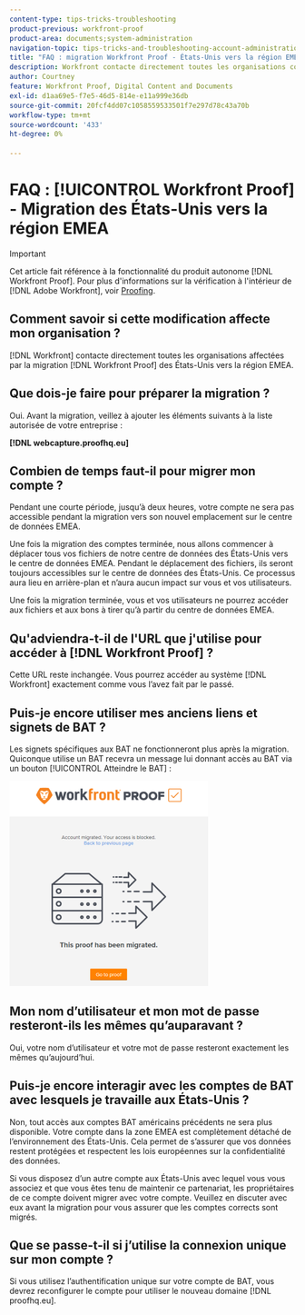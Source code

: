 ```yaml
---
content-type: tips-tricks-troubleshooting
product-previous: workfront-proof
product-area: documents;system-administration
navigation-topic: tips-tricks-and-troubleshooting-account-administration-workfront-proof
title: "FAQ : migration Workfront Proof - États-Unis vers la région EMEA"
description: Workfront contacte directement toutes les organisations concernées par la migration de Workfront Proof aux États-Unis vers la zone EMEA.
author: Courtney
feature: Workfront Proof, Digital Content and Documents
exl-id: d1aa69e5-f7e5-46d5-814e-e11a999e36db
source-git-commit: 20fcf4dd07c1058559533501f7e297d78c43a70b
workflow-type: tm+mt
source-wordcount: '433'
ht-degree: 0%

---
```


# FAQ : [!UICONTROL Workfront Proof] - Migration des États-Unis vers la région EMEA

>[!IMPORTANT]
>
>Cet article fait référence à la fonctionnalité du produit autonome [!DNL Workfront Proof]. Pour plus d&#39;informations sur la vérification à l&#39;intérieur de [!DNL Adobe Workfront], voir [Proofing](../../../review-and-approve-work/proofing/proofing.md).

## Comment savoir si cette modification affecte mon organisation ?

[!DNL Workfront] contacte directement toutes les organisations affectées par la migration [!DNL Workfront Proof] des États-Unis vers la région EMEA.

## Que dois-je faire pour préparer la migration ?

Oui. Avant la migration, veillez à ajouter les éléments suivants à la liste autorisée de votre entreprise :

**[!DNL webcapture.proofhq.eu]**

## Combien de temps faut-il pour migrer mon compte ?

Pendant une courte période, jusqu’à deux heures, votre compte ne sera pas accessible pendant la migration vers son nouvel emplacement sur le centre de données EMEA.

Une fois la migration des comptes terminée, nous allons commencer à déplacer tous vos fichiers de notre centre de données des États-Unis vers le centre de données EMEA. Pendant le déplacement des fichiers, ils seront toujours accessibles sur le centre de données des États-Unis. Ce processus aura lieu en arrière-plan et n’aura aucun impact sur vous et vos utilisateurs.

Une fois la migration terminée, vous et vos utilisateurs ne pourrez accéder aux fichiers et aux bons à tirer qu’à partir du centre de données EMEA.

## Qu&#39;adviendra-t-il de l&#39;URL que j&#39;utilise pour accéder à [!DNL Workfront Proof] ?

Cette URL reste inchangée. Vous pourrez accéder au système [!DNL Workfront] exactement comme vous l’avez fait par le passé.

## Puis-je encore utiliser mes anciens liens et signets de BAT ?

Les signets spécifiques aux BAT ne fonctionneront plus après la migration. Quiconque utilise un BAT recevra un message lui donnant accès au BAT via un bouton [!UICONTROL Atteindre le BAT] :

![This_BAT_has_been_migrated.png](assets/this-proof-has-been-migrated-350x361.png)

## Mon nom d’utilisateur et mon mot de passe resteront-ils les mêmes qu’auparavant ?

Oui, votre nom d’utilisateur et votre mot de passe resteront exactement les mêmes qu’aujourd’hui.

## Puis-je encore interagir avec les comptes de BAT avec lesquels je travaille aux États-Unis ?

Non, tout accès aux comptes BAT américains précédents ne sera plus disponible. Votre compte dans la zone EMEA est complètement détaché de l’environnement des États-Unis. Cela permet de s’assurer que vos données restent protégées et respectent les lois européennes sur la confidentialité des données.

Si vous disposez d’un autre compte aux États-Unis avec lequel vous vous associez et que vous êtes tenu de maintenir ce partenariat, les propriétaires de ce compte doivent migrer avec votre compte. Veuillez en discuter avec eux avant la migration pour vous assurer que les comptes corrects sont migrés.

## Que se passe-t-il si j’utilise la connexion unique sur mon compte ?

Si vous utilisez l’authentification unique sur votre compte de BAT, vous devrez reconfigurer le compte pour utiliser le nouveau domaine [!DNL proofhq.eu].
